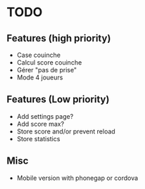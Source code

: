 # TODO

## Features (high priority)

- Case couinche
- Calcul score couinche
- Gérer "pas de prise"
- Mode 4 joueurs

## Features (Low priority)

- Add settings page?
- Add score max?
- Store score and/or prevent reload
- Store statistics

## Misc

- Mobile version with phonegap or cordova
